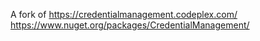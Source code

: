 A fork of https://credentialmanagement.codeplex.com/
https://www.nuget.org/packages/CredentialManagement/
